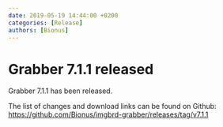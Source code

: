 ```yaml
---
date: 2019-05-19 14:44:00 +0200
categories: [Release]
authors: [Bionus]
---
```



# Grabber 7.1.1 released

Grabber 7.1.1 has been released.

The list of changes and download links can be found on Github:  
<https://github.com/Bionus/imgbrd-grabber/releases/tag/v7.1.1>
